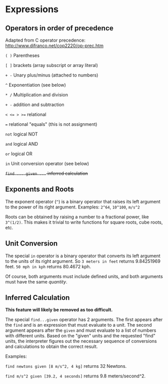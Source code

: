 # Expressions #

## Operators in order of precedence ##

Adapted from C operator precedence: http://www.difranco.net/cop2220/op-prec.htm

`( )` Parentheses

`[ ]` brackets (array subscript or array literal)

`+ -` Unary plus/minus (attached to numbers)

`^` Exponentiation (see below)

`* /` Multiplication and division

`+ -` addition and subtraction

`< <= > >=` relational

`=` relational "equals" (this is not assignment)

`not` logical NOT

`and` logical AND

`or` logical OR

`in` Unit conversion operator (see below)

~~`find ... given ...` inferred calculation~~


## Exponents and Roots ##

The exponent operator (`^`) is a binary operator that raises its left argument to the power of its right argument.  Examples: `2^64`, `10^100`, `m/s^2`

Roots can be obtained by raising a number to a fractional power, like `3^(1/2)`.  This makes it trivial to write functions for square roots, cube roots, etc.


## Unit Conversion ##

The special `in` operator is a binary operator that converts its left argument to the units of its right argument.  So `3 meters in feet` returns 9.84251969 feet.  `50 mph in kph` returns 80.4672 kph.

Of course, both arguments must include defined units, and both arguments must have the same _quantity_.


## Inferred Calculation ##

**This feature will likely be removed as too difficult.**

The special `find...given` operator has 2 arguments.  The first appears after the `find` and is an expression that must evaluate to a unit.  The second argument appears after the `given` and must evaluate to a list of numbers with different units.  Based on the "given" units and the requested "find" units, the interpreter figures out the necessary sequence of conversions and calculations to obtain the correct result.

Examples:

`find newtons given [8 m/s^2, 4 kg]` returns 32 Newtons.

`find m/s^2 given [39.2, 4 seconds]` returns 9.8 meters/second^2.
